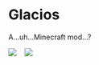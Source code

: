Glacios
=======


A...uh...Minecraft mod...?

<a href="https://www.paypal.com/cgi-bin/webscr?cmd=_s-xclick&hosted_button_id=H9Z6XQG3PTEHU"><img src="https://www.paypalobjects.com/en_US/i/btn/btn_donate_LG.gif"></a>&nbsp;&nbsp;&nbsp;&nbsp;<a href="https://coinbase.com/checkouts/0a7f33186a4c8a38491bcb316fced4f4"><img src="https://coinbase.com/assets/buttons/donation_small-77a6e527206c0407ffd8b2e8b76556b0.png"></a>
